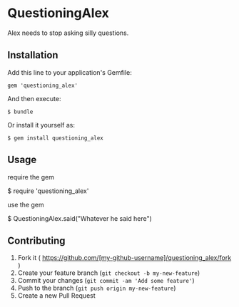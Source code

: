 # QuestioningAlex

Alex needs to stop asking silly questions.

## Installation

Add this line to your application's Gemfile:

    gem 'questioning_alex'

And then execute:

    $ bundle

Or install it yourself as:

    $ gem install questioning_alex

## Usage

require the gem

  $ require 'questioning_alex'

use the gem

  $ QuestioningAlex.said("Whatever he said here")


## Contributing

1. Fork it ( https://github.com/[my-github-username]/questioning_alex/fork )
2. Create your feature branch (`git checkout -b my-new-feature`)
3. Commit your changes (`git commit -am 'Add some feature'`)
4. Push to the branch (`git push origin my-new-feature`)
5. Create a new Pull Request
